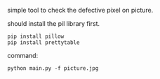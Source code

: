 
simple tool to check the defective pixel on picture.

should install the pil library first.
```
pip install pillow
pip install prettytable
```

command:
```
python main.py -f picture.jpg
```
